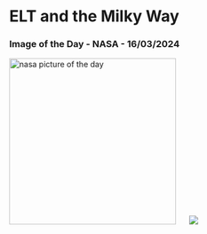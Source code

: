 # ELT and the Milky Way
### Image of the Day - NASA - 16/03/2024
<img src="https://apod.nasa.gov/apod/image/2403/ELT_2024-03-13_1024.jpg" alt="nasa picture of the day" width="300"/>&nbsp; &nbsp; &nbsp; <img src="https://github-readme-streak-stats.herokuapp.com/?user=tempo-riz&theme=radical" >



  
